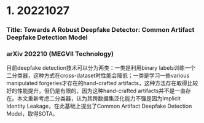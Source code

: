 # 1. 20221027
### Title: Towards A Robust Deepfake Detector: Common Artifact Deepfake Detection Model
### arXiv 202210 (MEGVII Technology)
目前deepfake detection技术可以分为两类：一类是利用binary labels训练一个二分类器，这种方式在cross-dataset时性能会降低；一类是学习一些various manipulated forgeries才存在的hand-crafted artifacts，这种方法存在取得比较好的性能提升，但仍是有限的，因为这种hand-crafted artifacts并不是一直存在。本文重新考虑二分类器，认为其跨数据集泛化能力不强是因为Implicit Identity Leakage，在此基础上提出了Common Artifact Deepfake Detection Model，取得SOTA。